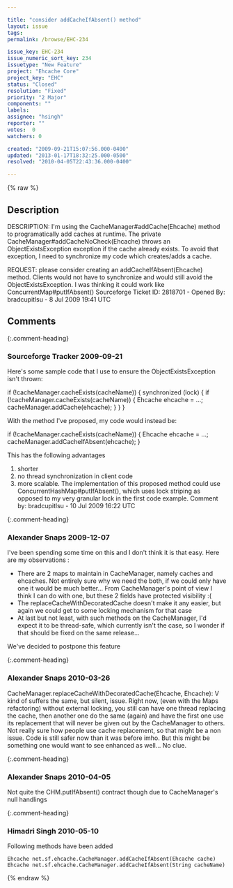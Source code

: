```yaml
---

title: "consider addCacheIfAbsent() method"
layout: issue
tags: 
permalink: /browse/EHC-234

issue_key: EHC-234
issue_numeric_sort_key: 234
issuetype: "New Feature"
project: "Ehcache Core"
project_key: "EHC"
status: "Closed"
resolution: "Fixed"
priority: "2 Major"
components: ""
labels: 
assignee: "hsingh"
reporter: ""
votes:  0
watchers: 0

created: "2009-09-21T15:07:56.000-0400"
updated: "2013-01-17T18:32:25.000-0500"
resolved: "2010-04-05T22:43:36.000-0400"

---
```




{% raw %}



## Description

<div markdown="1" class="description">

DESCRIPTION: I'm using the CacheManager#addCache(Ehcache) method to programatically add caches at runtime. The private CacheManager#addCacheNoCheck(Ehcache) throws an ObjectExistsException exception if the cache already exists. To avoid that exception, I need to synchronize my code which creates/adds a cache.

REQUEST: please consider creating an addCacheIfAbsent(Ehcache) method. Clients would not have to synchronize and would still avoid the ObjectExistsException. I was thinking it could work like ConcurrentMap#putIfAbsent()
Sourceforge Ticket ID: 2818701 - Opened By: bradcupitlsu - 8 Jul 2009 19:41 UTC

</div>

## Comments


{:.comment-heading}
### **Sourceforge Tracker** <span class="date">2009-09-21</span>

<div markdown="1" class="comment">

Here's some sample code that I use to ensure the ObjectExistsException isn't thrown:

if (!cacheManager.cacheExists(cacheName)) {
    synchronized (lock) {
        if (!cacheManager.cacheExists(cacheName)) {
            Ehcache ehcache = ...;
            cacheManager.addCache(ehcache);
        }
    }
}

With the method I've proposed, my code would instead be:

if (!cacheManager.cacheExists(cacheName)) {
    Ehcache ehcache = ...;
    cacheManager.addCacheIfAbsent(ehcache);
}

This has the following advantages
1) shorter
2) no thread synchronization in client code
3) more scalable. The implementation of this proposed method could use ConcurrentHashMap#putIfAbsent(), which uses lock striping as opposed to my very granular lock in the first code example.
Comment by: bradcupitlsu - 10 Jul 2009 16:22 UTC

</div>


{:.comment-heading}
### **Alexander Snaps** <span class="date">2009-12-07</span>

<div markdown="1" class="comment">

I've been spending some time on this and I don't think it is that easy.
Here are my observations :
- There are 2 maps to maintain in CacheManager, namely caches and ehcaches. Not entirely sure why we need the both, if we could only have one it would be much better... From CacheManager's point of view I think I can do with one, but these 2 fields have protected visibility :(
- The replaceCacheWithDecoratedCache doesn't make it any easier, but again we could get to some locking mechanism for that case
- At last but not least, with such methods on the CacheManager, I'd expect it to be thread-safe, which currently isn't the case, so I wonder if that should be fixed on the same release...

We've decided to postpone this feature

</div>


{:.comment-heading}
### **Alexander Snaps** <span class="date">2010-03-26</span>

<div markdown="1" class="comment">

CacheManager.replaceCacheWithDecoratedCache(Ehcache, Ehcache): V kind of suffers the same, but silent, issue.
Right now, (even with the Maps refactoring) without external locking, you still can have one thread replacing the cache, then another one do the same (again) and have the first one use its replacement that will never be given out by the CacheManager to others.
Not really sure how people use cache replacement, so that might be a non issue. Code is still safer now than it was before imho. But this might be something one would want to see enhanced as well... No clue.

</div>


{:.comment-heading}
### **Alexander Snaps** <span class="date">2010-04-05</span>

<div markdown="1" class="comment">

Not quite the CHM.putIfAbsent() contract though due to CacheManager's null handlings

</div>


{:.comment-heading}
### **Himadri Singh** <span class="date">2010-05-10</span>

<div markdown="1" class="comment">

Following methods have been added 

```
Ehcache net.sf.ehcache.CacheManager.addCacheIfAbsent(Ehcache cache)
Ehcache net.sf.ehcache.CacheManager.addCacheIfAbsent(String cacheName)
```



</div>



{% endraw %}
